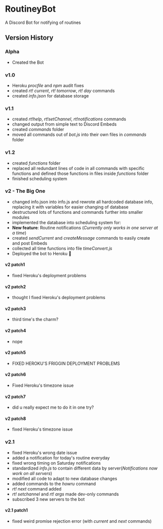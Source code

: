 # RoutineyBot
A Discord Bot for notifying of routines

## Version History
### Alpha
- Created the Bot
### v1.0
- Heroku _procfile_ and _npm_ audit fixes
- created _rt! current_, _rt! tomorrow_, _rt! day_ commands
- created _info.json_ for database storage
### v1.1
- created _rt!help_, _rt!setChannel_, _rt!notifications_ commands
- changed output from simple text to Discord Embeds
- created _commands_ folder
- moved all commands out of _bot.js_ into their own files in _commands_ folder
### v1.2
- created _functions_ folder
- replaced all redundant lines of code in all commands with specific functions and defined those functions in files inside _functions_ folder
- finished scheduling system
### v2 - The Big One
- changed info.json into info.js and rewrote all hardcoded database info, replacing it with variables for easier changing of database
- destructured lots of functions and commands further into smaller modules
- implemented the database into scheduling system for:
- **New feature**: Routine notifications (_Currently only works in one server at a time_)
- created _sendCurrent_ and _createMessage_ commands to easily create and post Embeds
- collected all time functions into file _timeConvert.js_
- Deployed the bot to Heroku 🎉
#### v2 patch1
- fixed Heroku's deployment problems
#### v2 patch2
- thought I fixed Heroku's deployment problems
#### v2 patch3
- third time's the charm?
#### v2 patch4
- nope
#### v2 patch5
- FIXED HEROKU'S FRIGGIN DEPLOYMENT PROBLEMS
#### v2 patch6
- Fixed Heroku's timezone issue
#### v2 patch7
- did u really expect me to do it in one try?
#### v2 patch8
- fixed Heroku's timezone issue
### v2.1
- fixed Heroku's wrong date issue
- added a notification for today's routine everyday
- fixed wrong timing on Saturday notifications
- standardized _info.js_ to contain different data by server(_Notifications now work on all servers_)
- modified all code to adapt to new database changes
- added commands to the _howru_ command
- _rt! next_ command added
- _rt! setchannel_ and _rt! args_  made dev-only commands
- subscribed 3 new servers to the bot
#### v2.1 patch1
- fixed weird promise rejection error (with _current_ and _next_ commands)
